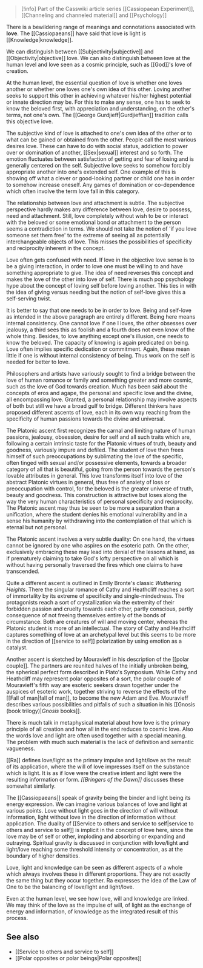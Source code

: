 
> [!info] Part of the Casswiki article series [[Cassiopaean Experiment]], [[Channeling and channeled material]] and [[Psychology]]

There is a bewildering range of meanings and connotations associated with **love**. The [[Cassiopaeans]] have said that love is light is [[Knowledge|knowledge]].

We can distinguish between [[Subjectivity|subjective]] and [[Objectivity|objective]] love. We can also distinguish between love at the human level and love seen as a cosmic principle, such as [[God]]'s love of creation.

At the human level, the essential question of love is whether one loves another or whether one loves one's own idea of this other. Loving another seeks to support this other in achieving whatever his/her highest potential or innate direction may be. For this to make any sense, one has to seek to know the beloved first, with appreciation and understanding, on the other's terms, not one's own. The [[George Gurdjieff|Gurdjieffian]] tradition calls this objective love.

The subjective kind of love is attached to one's own idea of the other or to what can be gained or obtained from the other. People call the most various desires love. These can have to do with social status, addiction to power over or domination of another, [[Sex|sexual]] interest and so forth. The emotion fluctuates between satisfaction of getting and fear of losing and is generally centered on the self. Subjective love seeks to somehow forcibly appropriate another into one's extended self. One example of this is showing off what a clever or good-looking partner or child one has in order to somehow increase oneself. Any games of domination or co-dependence which often involve the term love fall in this category.

The relationship between love and attachment is subtle. The subjective perspective hardly makes any difference between love, desire to possess, need and attachment. Still, love completely without wish to be or interact with the beloved or some emotional bond or attachment to the person seems a contradiction in terms. We should not take the notion of 'if you love someone set them free' to the extreme of seeing all as potentially interchangeable objects of love. This misses the possibilities of specificity and reciprocity inherent in the concept.

Love often gets confused with need. If love in the objective love sense is to be a giving interaction, in order to love one must be willing to and have something appropriate to give. The idea of need reverses this concept and makes the love of the other into love of self. There is much pop psychology hype about the concept of loving self before loving another. This ties in with the idea of giving versus needing but the notion of self-love gives this a self-serving twist.

It is better to say that one needs to be in order to love. Being and self-love as intended in the above paragraph are entirely different. Being here means internal consistency. One cannot love if one I loves, the other obsesses over jealousy, a third sees this as foolish and a fourth does not even know of the whole thing. Besides, to love anything except one's illusion, one needs to know the beloved. The capacity of knowing is again predicated on being. Love often implies specific dedication or commitment. Again, these mean little if one is without internal consistency of being. Thus work on the self is needed for better to love.

Philosophers and artists have variously sought to find a bridge between the love of human romance or family and something greater and more cosmic, such as the love of God towards creation. Much has been said about the concepts of eros and agape, the personal and specific love and the divine, all encompassing love. Granted, a personal relationship may involve aspects of both but still we have a broad gulf to bridge. Different thinkers have proposed different ascents of love, each in its own way reaching from the specificity of human passions towards the divine and universal.

The Platonic ascent first recognizes the carnal and limiting nature of human passions, jealousy, obsession, desire for self and all such traits which are, following a certain intrinsic taste for the Platonic virtues of truth, beauty and goodness, variously impure and defiled. The student of love then frees himself of such preoccupations by sublimating the love of the specific, often tinged with sexual and/or possessive elements, towards a broader category of all that is beautiful, going from the person towards the person's lovable attributes in general. This love transforms itself into love of the abstract Platonic virtues in general, thus free of anxiety of loss or preoccupation with control, for the beloved is the greater universe of truth, beauty and goodness. This construction is attractive but loses along the way the very human characteristics of personal specificity and reciprocity. The Platonic ascent may thus be seen to be more a separation than a unification, where the student denies his emotional vulnerability and in a sense his humanity by withdrawing into the contemplation of that which is eternal but not personal.

The Platonic ascent involves a very subtle duality: On one hand, the virtues cannot be ignored by one who aspires on the esoteric path. On the other, exclusively embracing these may lead into denial of the lessons at hand, as if prematurely claiming to take God's lofty perspective on all which is without having personally traversed the fires which one claims to have transcended.

Quite a different ascent is outlined in Emily Bronte's classic _Wuthering Heights_. There the singular romance of Cathy and Heathcliff reaches a sort of immortality by its extreme of specificity and single-mindedness. The protagonists reach a sort of crystallization via the extremity of their forbidden passion and cruelty towards each other, partly conscious, partly consequence of not freeing themselves entirely of the bonds of circumstance. Both are creatures of will and moving center, whereas the Platonic student is more of an intellectual. The story of Cathy and Heathcliff captures something of love at an archetypal level but this seems to be more in the direction of [[service to self]] polarization by using emotion as a catalyst.

Another ascent is sketched by Mouravieff in his description of the [[polar couple]]. The partners are reunited halves of the initially unbroken being, the spherical perfect form described in Plato's Symposium. While Cathy and Heathcliff may represent polar opposites of a sort, the polar couple of Mouravieff's fifth way are esoteric seekers drawn together under the auspices of esoteric work, together striving to reverse the effects of the [[Fall of man|fall of man]], to become the new Adam and Eve. Mouravieff describes various possibilities and pitfalls of such a situation in his [[Gnosis (book trilogy)|_Gnosis_ books]].

There is much talk in metaphysical material about how love is the primary principle of all creation and how all in the end reduces to cosmic love. Also the words love and light are often used together with a special meaning. The problem with much such material is the lack of definition and semantic vagueness.

[[Ra]] defines love/light as the primary impulse and light/love as the result of its application, where the will of love impresses itself on the substance which is light. It is as if love were the creative intent and light were the resulting information or form. _[[Bringers of the Dawn]]_ discusses these somewhat similarly.

The [[Cassiopaeans]] speak of gravity being the binder and light being its energy expression. We can imagine various balances of love and light at various points. Love without light goes in the direction of will without information, light without love in the direction of information without application. The duality of [[Service to others and service to self|service to others and service to self]] is implicit in the concept of love here, since the love may be of self or other, imploding and absorbing or expanding and outraying. Spiritual gravity is discussed in conjunction with love/light and light/love reaching some threshold intensity or concentration, as at the boundary of higher densities.

Love, light and knowledge can be seen as different aspects of a whole which always involves these in different proportions. They are not exactly the same thing but they occur together. Ra expresses the idea of the Law of One to be the balancing of love/light and light/love.

Even at the human level, we see how love, will and knowledge are linked. We may think of the love as the impulse of will, of light as the exchange of energy and information, of knowledge as the integrated result of this process.

See also
--------

*   [[Service to others and service to self]]
*   [[Polar opposites or polar beings|Polar opposites]]